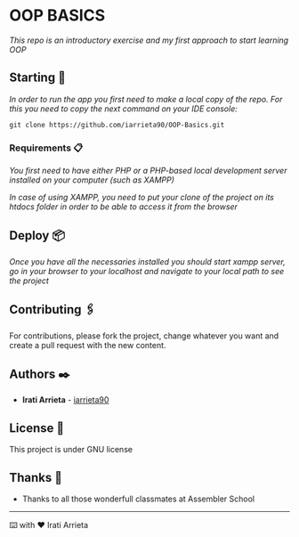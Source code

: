 # OOP BASICS

_This repo is an introductory exercise and my first approach to start learning OOP_


## Starting 🚀

_In order to run the app you first need to make a local copy of the repo. For this you need to copy the next command on your IDE console:_

```
git clone https://github.com/iarrieta90/OOP-Basics.git
```


### Requirements 📋

_You first need to have either PHP or a PHP-based local development server installed on your computer (such as XAMPP)_

_In case of using XAMPP, you need to put your clone of the project on its htdocs folder in order to be able to access it from the browser_


## Deploy 📦

_Once you have all the necessaries installed you should start xampp server, go in your browser to your localhost and navigate to your local path to see the project_


## Contributing 🖇️

For contributions, please fork the project, change whatever you want and create a pull request with the new content.


## Authors ✒️

- **Irati Arrieta** - [iarrieta90](https://github.com/iarrieta90)


## License 📄

This project is under GNU license


## Thanks 🎁

- Thanks to all those wonderfull classmates at Assembler School

---

⌨️ with ❤️ Irati Arrieta

